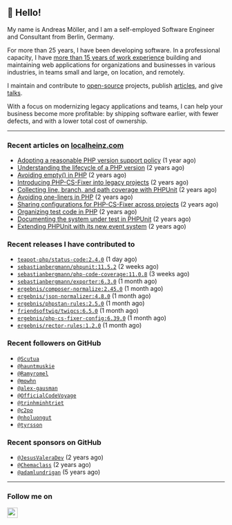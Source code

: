 ## :wave: Hello!

My name is Andreas Möller, and I am a self-employed Software Engineer and Consultant from Berlin, Germany.

For more than 25 years, I have been developing software. In a professional capacity, I have [more than 15 years of work experience](https://localheinz.com/work-experience/) building and maintaining web applications for organizations and businesses in various industries, in teams small and large, on location, and remotely.

I maintain and contribute to [open-source](https://localheinz.com/open-source/) projects, publish [articles](https://localheinz.com/articles/), and give [talks](https://localheinz.com/talks).

With a focus on modernizing legacy applications and teams, I can help your business become more profitable: by shipping software earlier, with fewer defects, and with a lower total cost of ownership.

<hr>

### Recent articles on [localheinz.com](https://localheinz.com/articles/)

- [Adopting a reasonable PHP version support policy](https://localheinz.com/articles/2023/09/12/adopting-a-reasonable-php-version-support-policy/) (1 year ago)
- [Understanding the lifecycle of a PHP version](https://localheinz.com/articles/2023/07/16/understanding-the-lifecycle-of-a-php-version/) (2 years ago)
- [Avoiding empty() in PHP](https://localheinz.com/articles/2023/05/10/avoiding-empty-in-php/) (2 years ago)
- [Introducing PHP-CS-Fixer into legacy projects](https://localheinz.com/articles/2023/04/10/introducing-php-cs-fixer-into-legacy-projects/) (2 years ago)
- [Collecting line, branch, and path coverage with PHPUnit](https://localheinz.com/articles/2023/03/22/collecting-line-branch-and-path-coverage-with-phpunit/) (2 years ago)
- [Avoiding one-liners in PHP](https://localheinz.com/articles/2023/03/18/avoiding-one-liners-in-php/) (2 years ago)
- [Sharing configurations for PHP-CS-Fixer across projects](https://localheinz.com/articles/2023/03/10/sharing-configurations-for-php-cs-fixer-across-projects/) (2 years ago)
- [Organizing test code in PHP](https://localheinz.com/articles/2023/03/03/organizing-test-code-in-php/) (2 years ago)
- [Documenting the system under test in PHPUnit](https://localheinz.com/articles/2023/02/22/documenting-the-system-under-test-in-phpunit/) (2 years ago)
- [Extending PHPUnit with its new event system](https://localheinz.com/articles/2023/02/14/extending-phpunit-with-its-new-event-system/) (2 years ago)

### Recent releases I have contributed to

- [`teapot-php/status-code:2.4.0`](https://github.com/teapot-php/status-code/releases/tag/2.4.0) (1 day ago)
- [`sebastianbergmann/phpunit:11.5.2`](https://github.com/sebastianbergmann/phpunit/releases/tag/11.5.2) (2 weeks ago)
- [`sebastianbergmann/php-code-coverage:11.0.8`](https://github.com/sebastianbergmann/php-code-coverage/releases/tag/11.0.8) (3 weeks ago)
- [`sebastianbergmann/exporter:6.3.0`](https://github.com/sebastianbergmann/exporter/releases/tag/6.3.0) (1 month ago)
- [`ergebnis/composer-normalize:2.45.0`](https://github.com/ergebnis/composer-normalize/releases/tag/2.45.0) (1 month ago)
- [`ergebnis/json-normalizer:4.8.0`](https://github.com/ergebnis/json-normalizer/releases/tag/4.8.0) (1 month ago)
- [`ergebnis/phpstan-rules:2.5.0`](https://github.com/ergebnis/phpstan-rules/releases/tag/2.5.0) (1 month ago)
- [`friendsoftwig/twigcs:6.5.0`](https://github.com/friendsoftwig/twigcs/releases/tag/6.5.0) (1 month ago)
- [`ergebnis/php-cs-fixer-config:6.39.0`](https://github.com/ergebnis/php-cs-fixer-config/releases/tag/6.39.0) (1 month ago)
- [`ergebnis/rector-rules:1.2.0`](https://github.com/ergebnis/rector-rules/releases/tag/1.2.0) (1 month ago)

### Recent followers on GitHub

- [`@Scutua`](https://github.com/Scutua)
- [`@hauntmuskie`](https://github.com/hauntmuskie)
- [`@Ramyromel`](https://github.com/Ramyromel)
- [`@mowhn`](https://github.com/mowhn)
- [`@alex-gausman`](https://github.com/alex-gausman)
- [`@OfficialCodeVoyage`](https://github.com/OfficialCodeVoyage)
- [`@trinhminhtriet`](https://github.com/trinhminhtriet)
- [`@c2po`](https://github.com/c2po)
- [`@nholuongut`](https://github.com/nholuongut)
- [`@tyrsson`](https://github.com/tyrsson)

### Recent sponsors on GitHub

- [`@JesusValeraDev`](https://github.com/JesusValeraDev) (2 years ago)
- [`@Chemaclass`](https://github.com/Chemaclass) (2 years ago)
- [`@adamlundrigan`](https://github.com/adamlundrigan) (5 years ago)

<hr>

### Follow me on

<p>
    <a target="_blank" href="https://twitter.com/intent/follow?screen_name=localheinz" title="Follow @localheinz on Twitter"><img src="https://cdn.jsdelivr.net/npm/simple-icons@3.9.0/icons/twitter.svg" width="24px" height="24px"></a>
</p>
